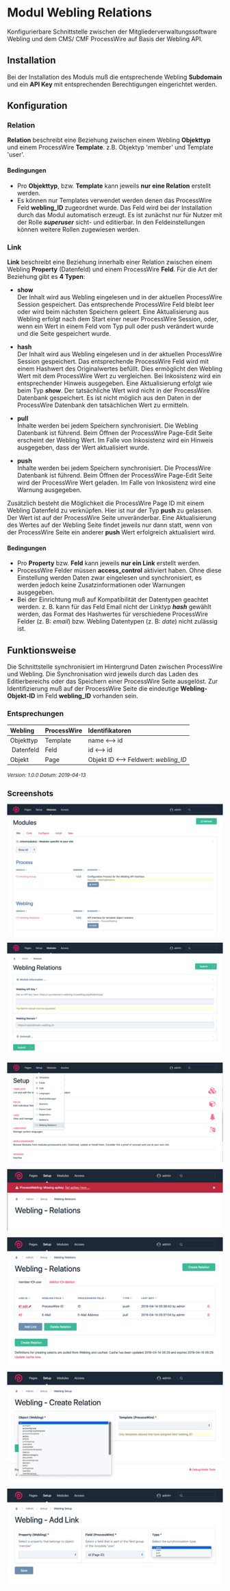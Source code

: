 Modul Webling Relations
========================

Konfigurierbare Schnittstelle zwischen der Mitgliederverwaltungssoftware Webling und dem CMS/ CMF ProcessWire auf Basis der Webling API.

## Installation

Bei der Installation des Moduls muß die entsprechende Webling **Subdomain** und ein **API Key** mit entsprechenden Berechtigungen eingerichtet werden.

## Konfiguration

### Relation

**Relation** beschreibt eine Beziehung zwischen einem Webling **Objekttyp** und einem ProcessWire **Template**. z.B. Objektyp 'member' und Template 'user'.

#### Bedingungen
+ Pro **Objekttyp**, bzw. **Template** kann jeweils **nur eine Relation** erstellt werden.
+ Es können nur Templates verwendet werden denen das ProcessWire Feld **webling_ID** zugeordnet wurde. Das Feld wird bei der Installation durch das Modul automatisch erzeugt. Es ist zunächst nur für Nutzer mit der Rolle _**superuser**_ sicht- und editierbar. In den Feldeinstellungen können weitere Rollen zugewiesen werden. 

### Link

**Link** beschreibt eine Beziehung innerhalb einer Relation zwischen einem Webling **Property** (Datenfeld) und einem ProcessWire **Feld**. Für die Art der Beziehung gibt es **4 Typen**:

+ **show**  
Der Inhalt wird aus Webling eingelesen und in der aktuellen ProcessWire Session gespeichert. Das entsprechende ProcessWire Feld bleibt leer oder wird beim nächsten Speichern geleert. Eine Aktualisierung aus Webling erfolgt nach dem Start einer neuer ProcessWire Session, oder, wenn ein Wert in einem Feld vom Typ pull oder push verändert wurde und die Seite gespeichert wurde.

+ **hash**  
Der Inhalt wird aus Webling eingelesen und in der aktuellen ProcessWire Session gespeichert. Das entsprechende ProcessWire Feld wird mit einem Hashwert des Originalwertes befüllt. Dies ermöglicht den Webling Wert mit dem ProcessWire Wert zu vergleichen. Bei Inkosistenz wird ein entsprechender Hinweis ausgegeben. Eine Aktualisierung erfolgt wie beim Typ _**show**_. Der tatsächliche Wert wird nicht in der ProcessWire Datenbank gespeichert. Es ist nicht möglich aus den Daten in der ProcessWire Datenbank den tatsächlichen Wert zu ermitteln.

+ **pull**  
Inhalte werden bei jedem Speichern synchronisiert. Die Webling Datenbank ist führend. Beim Öffnen der ProcessWire Page-Edit Seite erscheint der Webling Wert.
Im Falle von Inkosistenz wird ein Hinweis ausgegeben, dass der Wert aktualisiert wurde.

+ **push**  
Inhalte werden bei jedem Speichern synchronisiert. Die ProcessWire Datenbank ist führend. Beim Öffnen der ProcessWire Page-Edit Seite wird der ProcessWire Wert geladen.
Im Falle von Inkosistenz wird eine Warnung ausgegeben.

Zusätzlich besteht die Möglichkeit die ProcessWire Page ID mit einem Webling Datenfeld zu verknüpfen. Hier ist nur der Typ **push** zu gelassen. Der Wert ist auf der ProcessWire Seite unveränderbar. Eine Aktualisierung des Wertes auf der Webling Seite findet jeweils nur dann statt, wenn von der ProcessWire Seite ein anderer **push** Wert erfolgreich aktualisiert wird.

#### Bedingungen
+ Pro **Property** bzw. **Feld** kann jeweils **nur ein Link** erstellt werden.
+ ProcessWire Felder müssen **access_control** aktiviert haben. Ohne diese Einstellung werden Daten zwar eingelesen und synchronisiert, es werden jedoch keine Zusatzinformationen oder Warnungen ausgegeben.
+ Bei der Einrichtung muß auf Kompatibilität der Datentypen geachtet werden. z. B. kann für das Feld Email nicht der Linktyp ***hash*** gewählt werden, das Format des Hashwertes für verschiedene ProcessWire Felder (z. B: *email*) bzw. Webling Datentypen (z. B: *date*) nicht zulässig ist.


## Funktionsweise

Die Schnittstelle synchronisiert im Hintergrund Daten zwischen ProcessWire und Webling.
Die Synchronisation wird jeweils durch das Laden des Editierbereichs oder das Speichern einer ProcessWire Seite ausgelöst. Zur Identifizierung muß auf der ProcessWire Seite die eindeutige **Webling-Objekt-ID** im Feld **webling_ID** vorhanden sein.

### Entsprechungen

| Webling | ProcessWire | Identifikatoren |
|:--|:--|:--|
| Objekttyp | Template | name &xharr; id |
| Datenfeld | Feld | id &xharr; id |
| Objekt| Page | Objekt ID &xharr; Feldwert: *webling_ID* |

<small>_Version: 1.0.0 Datum: 2019-04-13_

## Screenshots

![List of ProcessWire modules](screenshots/install-1-general.png)

![Module config screen](screenshots/install-2-modul-config.png)

![Setup](screenshots/setup-1-path.png)

![Setup if Apikey is missing](screenshots/setup-2-missingapikey.png)

![Overview of relations and links](screenshots/setup-8-full.png)

![Overview of relations and links](screenshots/setup-4-relation-create-object.png)

![Link types](screenshots/setup-7-link-types.png)


